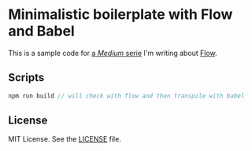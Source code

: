 # Minimalistic boilerplate with Flow and Babel

This is a sample code for [a _Medium_ serie](https://medium.com/meninunes/an%C3%A1lise-est%C3%A1tica-com-flow-parte-1-793c45bcdbd3) I'm writing about [Flow](https://flow.org).

## Scripts

```js
npm run build // will check with flow and then transpile with babel
```

## License

MIT License. See the [LICENSE](./LICENSE.md) file.
